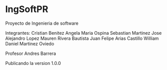 # IngSoftPR

Proyecto de Ingenieria de software

Integrantes:
Cristian Benitez
Angela Maria Ospina
Sebastian Martinez
Jose Alejandro Lopez
Mauren Rivera Bautista
Juan Felipe Arias Castillo
William Daniel Martinez Oviedo


Profesor Andres Barrera

Publicando la version 1.0.0


